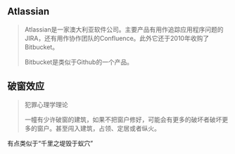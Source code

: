 ## Atlassian

> Atlassian是一家澳大利亚软件公司。主要产品有用作追踪应用程序问题的JIRA，还有用作协作团队的Confluence。此外它还于2010年收购了Bitbucket。
>
> Bitbucket是类似于Github的一个产品。

## 破窗效应

> 犯罪心理学理论
>
> 一幢有少许破窗的建筑，如果不把窗户修好，可能会有更多的破坏者破坏更多的窗户。甚至闯入建筑，占领、定居或者纵火。

有点类似于“千里之堤毁于蚁穴”

